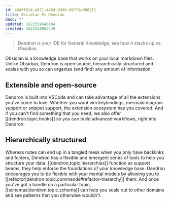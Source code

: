 ```yaml
---
id: a84ff014-e871-445d-9366-d97f1ad882f1
title: Obsidian Vs Dendron
desc: ""
updated: 1622559646604
created: 1622558883449
---
```


> Dendron is your IDE for General Knowledge, see how it stacks up vs. Obsidian.

Obsidian is a knowledge base that works on your local markdown files. Unlike Obsidian, Dendron is open source, hierarchically structured and scales with you so can organize (and find) any amount of information.

## Extensible and open-source

Dendron is built into VSCode and can take advantage of all the extensions you've come to love. Whether you want vim keybindings, mermaid diagram support or snippet support, the extension ecosystem has you covered. And if you can't find something that you need, we also offer [[dendron.topic.hooks]] so you can build advanced workflows, right into Dendron.

## Hierarchically structured

Whereas notes can end up in a tangled mess when you only have backlinks and folders, Dendron has a flexible and emergent series of tools to help you structure your data. [[dendron.topic.hierarchies]] function as support beams, they help enforce the foundations of your knowledge base. Dendron encourages you to be flexible with your mental models by allowing you to [[refactor|dendron.topic.commands#refactor-hierarchy]] them. And once you've got a handle on a particular topic, [[schemas|dendron.topic.schema]] can help you scale out to other domains and see patterns that you otherwise wouldn't.
